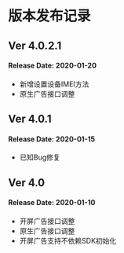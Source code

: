 # 版本发布记录

## Ver 4.0.2.1
#### Release Date: 2020-01-20
*  新增设置设备IMEI方法
* 原生广告接口调整

## Ver 4.0.1
#### Release Date: 2020-01-15
* 已知Bug修复

## Ver 4.0
#### Release Date: 2020-01-10
* 开屏广告接口调整
* 原生广告接口调整
* 开屏广告支持不依赖SDK初始化
